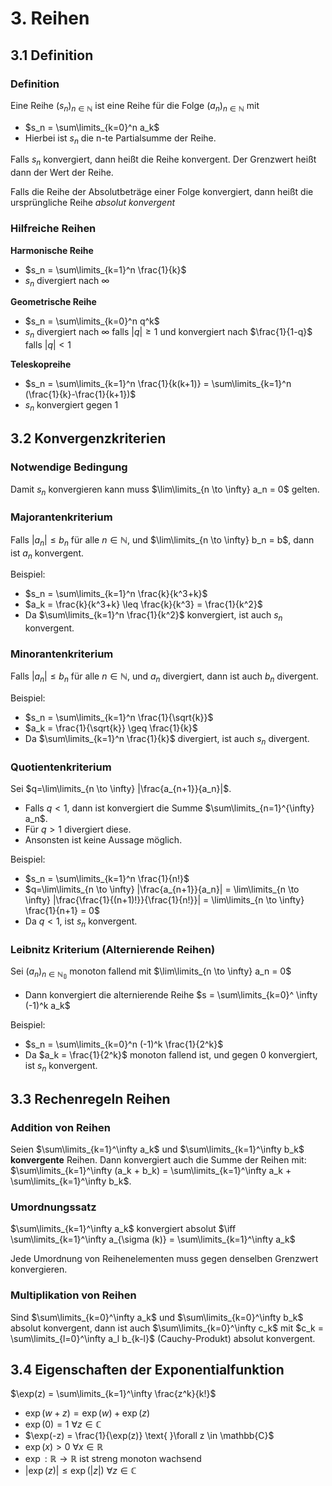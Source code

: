 # 3. Reihen

## 3.1 Definition

### Definition

Eine Reihe $(s_n)_{n \in \mathbb{N}}$ ist eine Reihe für die Folge $(a_n)_{n \in \mathbb{N}}$ mit

- $s_n = \sum\limits_{k=0}^n a_k$
- Hierbei ist $s_n$ die n-te Partialsumme der Reihe.

Falls $s_n$ konvergiert, dann heißt die Reihe konvergent. Der Grenzwert heißt dann der Wert der Reihe.

Falls die Reihe der Absolutbeträge einer Folge konvergiert, dann heißt die ursprüngliche Reihe _absolut konvergent_

### Hilfreiche Reihen

**Harmonische Reihe**

- $s_n = \sum\limits_{k=1}^n \frac{1}{k}$
- $s_n$ divergiert nach $\infty$

**Geometrische Reihe**

- $s_n = \sum\limits_{k=0}^n q^k$
- $s_n$ divergiert nach $\infty$ falls $|q| \geq 1$ und konvergiert nach $\frac{1}{1-q}$ falls $|q| < 1$

**Teleskopreihe**

- $s_n = \sum\limits_{k=1}^n \frac{1}{k(k+1)} = \sum\limits_{k=1}^n (\frac{1}{k}-\frac{1}{k+1})$
- $s_n$ konvergiert gegen 1

## 3.2 Konvergenzkriterien

### Notwendige Bedingung

Damit $s_n$ konvergieren kann muss $\lim\limits_{n \to \infty} a_n = 0$ gelten.

### Majorantenkriterium

Falls $|a_n| \leq b_n$ für alle $n \in \mathbb{N}$, und $\lim\limits_{n \to \infty} b_n = b$, dann ist $a_n$ konvergent.

Beispiel:

- $s_n = \sum\limits_{k=1}^n \frac{k}{k^3+k}$
- $a_k = \frac{k}{k^3+k} \leq \frac{k}{k^3} = \frac{1}{k^2}$
- Da $\sum\limits_{k=1}^n \frac{1}{k^2}$ konvergiert, ist auch $s_n$ konvergent.

### Minorantenkriterium

Falls $|a_n| \leq b_n$ für alle $n \in \mathbb{N}$, und $a_n$ divergiert, dann ist auch $b_n$ divergent.

Beispiel:

- $s_n = \sum\limits_{k=1}^n \frac{1}{\sqrt{k}}$
- $a_k = \frac{1}{\sqrt{k}} \geq \frac{1}{k}$
- Da $\sum\limits_{k=1}^n \frac{1}{k}$ divergiert, ist auch $s_n$ divergent.

### Quotientenkriterium

Sei $q=\lim\limits_{n \to \infty} |\frac{a_{n+1}}{a_n}|$.

- Falls $q < 1$, dann ist konvergiert die Summe $\sum\limits_{n=1}^{\infty} a_n$.
- Für $q > 1$ divergiert diese.
- Ansonsten ist keine Aussage möglich.

Beispiel:

- $s_n = \sum\limits_{k=1}^n \frac{1}{n!}$
- $q=\lim\limits_{n \to \infty} |\frac{a_{n+1}}{a_n}| = \lim\limits_{n \to \infty} |\frac{\frac{1}{(n+1)!}}{\frac{1}{n!}}| = \lim\limits_{n \to \infty} \frac{1}{n+1} = 0$
- Da $q < 1$, ist $s_n$ konvergent.

### Leibnitz Kriterium (Alternierende Reihen)

Sei $(a_n)_{n \in \mathbb{N_0}}$ monoton fallend mit $\lim\limits_{n \to \infty} a_n = 0$

- Dann konvergiert die alternierende Reihe $s = \sum\limits_{k=0}^ \infty (-1)^k a_k$

Beispiel:

- $s_n = \sum\limits_{k=0}^n (-1)^k \frac{1}{2^k}$
- Da $a_k = \frac{1}{2^k}$ monoton fallend ist, und gegen 0 konvergiert, ist $s_n$ konvergent.

## 3.3 Rechenregeln Reihen

### Addition von Reihen

Seien $\sum\limits_{k=1}^\infty a_k$ und $\sum\limits_{k=1}^\infty b_k$ **konvergente** Reihen. Dann konvergiert auch die Summe der Reihen mit:
$\sum\limits_{k=1}^\infty (a_k + b_k) = \sum\limits_{k=1}^\infty a_k + \sum\limits_{k=1}^\infty b_k$.

### Umordnungssatz

$\sum\limits_{k=1}^\infty a_k$ konvergiert absolut $\iff \sum\limits_{k=1}^\infty a_{\sigma (k)} = \sum\limits_{k=1}^\infty a_k$

Jede Umordnung von Reihenelementen muss gegen denselben Grenzwert konvergieren.

### Multiplikation von Reihen

Sind $\sum\limits_{k=0}^\infty a_k$ und $\sum\limits_{k=0}^\infty b_k$ absolut konvergent, dann ist auch $\sum\limits_{k=0}^\infty c_k$ mit $c_k = \sum\limits_{l=0}^\infty a_l b_{k-l}$ (Cauchy-Produkt) absolut konvergent.

## 3.4 Eigenschaften der Exponentialfunktion

$\exp(z) = \sum\limits_{k=1}^\infty \frac{z^k}{k!}$

- $\exp(w+z) = \exp(w) + \exp(z)$
- $\exp(0) = 1 \text{ }\forall z \in \mathbb{C}$
- $\exp(-z) = \frac{1}{\exp(z)} \text{ }\forall z \in \mathbb{C}$
- $\exp(x) > 0 \text{ }\forall x \in \mathbb{R}$
- $\exp : \mathbb{R} \rightarrow \mathbb{R}$ ist streng monoton wachsend
- $|\exp(z)| \leq \exp(|z|)  \text{ }\forall z \in \mathbb{C}$
